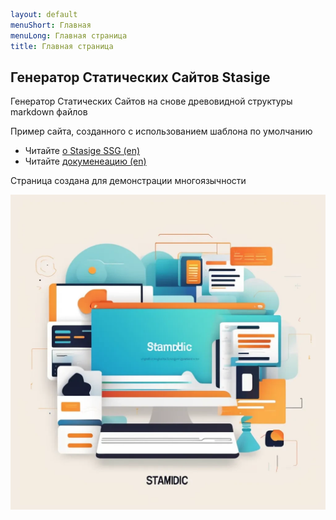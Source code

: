 ```yaml
layout: default
menuShort: Главная
menuLong: Главная страница
title: Главная страница
```
<!--config-->
## Генератор Статических Сайтов Stasige

Генератор Статических Сайтов на снове древовидной структуры markdown файлов

Пример сайта, созданного с использованием шаблона по умолчанию
- Читайте [о Stasige SSG (en)](/about)
- Читайте [докуменеацию (en)](/docs)

Страница создана для демонстрации многоязычности

![Сгенерировано ИИ](-img/preview.webp)
